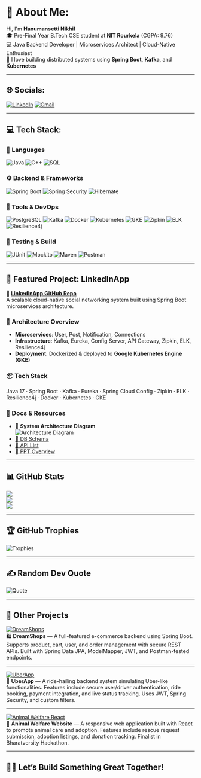 # 👋 About Me:

Hi, I'm **Hanumansetti Nikhil**  
🎓 Pre-Final Year B.Tech CSE student at **NIT Rourkela** (CGPA: 9.76)  
💻 Java Backend Developer | Microservices Architect | Cloud-Native Enthusiast  
🚀 I love building distributed systems using **Spring Boot**, **Kafka**, and **Kubernetes**

---

## 🌐 Socials:
[![LinkedIn](https://img.shields.io/badge/LinkedIn-blue?style=for-the-badge&logo=linkedin)](https://www.linkedin.com/in/nikhil-hanumansetti-8b0623282/)
[![Gmail](https://img.shields.io/badge/Gmail-D14836?style=for-the-badge&logo=gmail&logoColor=white)](mailto:nikhil.hanumansetti@gmail.com)

---

## 💻 Tech Stack:

### 🚀 Languages
![Java](https://img.shields.io/badge/Java-ED8B00?style=for-the-badge&logo=java&logoColor=white)
![C++](https://img.shields.io/badge/C++-00599C?style=for-the-badge&logo=c%2B%2B&logoColor=white)
![SQL](https://img.shields.io/badge/SQL-4479A1?style=for-the-badge&logo=postgresql&logoColor=white)

### ⚙️ Backend & Frameworks
![Spring Boot](https://img.shields.io/badge/Spring_Boot-6DB33F?style=for-the-badge&logo=spring-boot&logoColor=white)
![Spring Security](https://img.shields.io/badge/Security-6DB33F?style=for-the-badge)
![Hibernate](https://img.shields.io/badge/Hibernate-59666C?style=for-the-badge&logo=hibernate)

### 🧰 Tools & DevOps
![PostgreSQL](https://img.shields.io/badge/PostgreSQL-316192?style=for-the-badge&logo=postgresql&logoColor=white)
![Kafka](https://img.shields.io/badge/Kafka-231F20?style=for-the-badge&logo=apache-kafka)
![Docker](https://img.shields.io/badge/Docker-2496ED?style=for-the-badge&logo=docker&logoColor=white)
![Kubernetes](https://img.shields.io/badge/Kubernetes-326CE5?style=for-the-badge&logo=kubernetes&logoColor=white)
![GKE](https://img.shields.io/badge/GKE-4285F4?style=for-the-badge&logo=google-cloud&logoColor=white)
![Zipkin](https://img.shields.io/badge/Zipkin-000000?style=for-the-badge)
![ELK](https://img.shields.io/badge/ELK_Stack-005571?style=for-the-badge)
![Resilience4j](https://img.shields.io/badge/Resilience4j-6DB33F?style=for-the-badge)

### 🧪 Testing & Build
![JUnit](https://img.shields.io/badge/JUnit-25A162?style=for-the-badge&logo=junit5&logoColor=white)
![Mockito](https://img.shields.io/badge/Mockito-2C2255?style=for-the-badge)
![Maven](https://img.shields.io/badge/Maven-C71A36?style=for-the-badge&logo=apache-maven&logoColor=white)
![Postman](https://img.shields.io/badge/Postman-FF6C37?style=for-the-badge&logo=postman)

---

## 📌 Featured Project: LinkedInApp

**🔗 [LinkedInApp GitHub Repo](https://github.com/CosmicNikhil/LinkedInApp)**  
A scalable cloud-native social networking system built using Spring Boot microservices architecture.

### 🧱 Architecture Overview
- **Microservices**: User, Post, Notification, Connections
- **Infrastructure**: Kafka, Eureka, Config Server, API Gateway, Zipkin, ELK, Resilience4j
- **Deployment**: Dockerized & deployed to **Google Kubernetes Engine (GKE)**

### 📦 Tech Stack
Java 17 · Spring Boot · Kafka · Eureka · Spring Cloud Config · Zipkin · ELK · Resilience4j · Docker · Kubernetes · GKE

### 📄 Docs & Resources
- 📌 **System Architecture Diagram**  
  ![Architecture Diagram](https://drive.google.com/uc?export=view&id=1klXDFUatR0ih8YKrs0E-l2uSfsFvdDFt)
- [📂 DB Schema](https://drive.google.com/file/d/1TYp95nD-pz3kpDfYYNVnuxFuq8RJ8WSV/view)
- [📮 API List](https://drive.google.com/file/d/1u1xjOAK_r_-gg40eh5_wqvykSKBhfkW5/view)
- [🧾 PPT Overview](https://drive.google.com/file/d/1lR1kIpTtsySwJuDBzeQnrXXQsV9pY35q/view)

---

## 📊 GitHub Stats

![](https://github-readme-stats.vercel.app/api?username=CosmicNikhil&theme=tokyonight&show_icons=true&count_private=true)  
![](https://github-readme-streak-stats.herokuapp.com?user=CosmicNikhil&theme=tokyonight)  
![](https://github-readme-stats.vercel.app/api/top-langs/?username=CosmicNikhil&layout=compact&theme=tokyonight)

---

## 🏆 GitHub Trophies

![Trophies](https://github-profile-trophy.vercel.app/?username=CosmicNikhil&theme=tokyonight&no-frame=true&column=7)

---

## ✍️ Random Dev Quote

![Quote](https://quotes-github-readme.vercel.app/api?type=horizontal&theme=tokyonight)

---

## 💼 Other Projects

[![DreamShops](https://github-readme-stats.vercel.app/api/pin/?username=CosmicNikhil&repo=DreamShops&theme=tokyonight)](https://github.com/CosmicNikhil/DreamShops)  
🛍️ **DreamShops** — A full-featured e-commerce backend using Spring Boot. Supports product, cart, user, and order management with secure REST APIs. Built with Spring Data JPA, ModelMapper, JWT, and Postman-tested endpoints.

---

[![UberApp](https://github-readme-stats.vercel.app/api/pin/?username=CosmicNikhil&repo=UberApp&theme=tokyonight)](https://github.com/CosmicNikhil/UberApp)  
🚗 **UberApp** — A ride-hailing backend system simulating Uber-like functionalities. Features include secure user/driver authentication, ride booking, payment integration, and live status tracking. Uses JWT, Spring Security, and custom filters.

---

[![Animal Welfare React](https://github-readme-stats.vercel.app/api/pin/?username=CosmicNikhil&repo=Animal-WELFARE-REACT&theme=tokyonight)](https://github.com/CosmicNikhil/Animal-WELFARE-REACT)  
🐾 **Animal Welfare Website** — A responsive web application built with React to promote animal care and adoption. Features include rescue request submission, adoption listings, and donation tracking. Finalist in Bharatversity Hackathon.

---

## 👨‍💻 Let’s Build Something Great Together!
